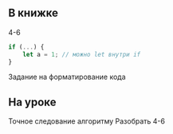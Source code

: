 ## В книжке

4-6

```js
if (...) {
    let a = 1; // можно let внутри if
}
```

Задание на форматирование кода

## На уроке

Точное следование алгоритму
Разобрать 4-6
